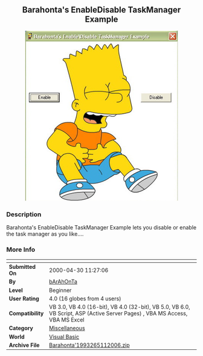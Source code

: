 ﻿<div align="center">

## Barahonta's EnableDisable TaskManager Example

<img src="PIC2006514951383477.jpg">
</div>

### Description

Barahonta's EnableDisable TaskManager Example lets you disable or enable the task manager as you like....
 
### More Info
 


<span>             |<span>
---                |---
**Submitted On**   |2000-04-30 11:27:06
**By**             |[bArAhOnTa](https://github.com/Planet-Source-Code/PSCIndex/blob/master/ByAuthor/barahonta.md)
**Level**          |Beginner
**User Rating**    |4.0 (16 globes from 4 users)
**Compatibility**  |VB 3\.0, VB 4\.0 \(16\-bit\), VB 4\.0 \(32\-bit\), VB 5\.0, VB 6\.0, VB Script, ASP \(Active Server Pages\) , VBA MS Access, VBA MS Excel
**Category**       |[Miscellaneous](https://github.com/Planet-Source-Code/PSCIndex/blob/master/ByCategory/miscellaneous__1-1.md)
**World**          |[Visual Basic](https://github.com/Planet-Source-Code/PSCIndex/blob/master/ByWorld/visual-basic.md)
**Archive File**   |[Barahonta'1993265112006\.zip](https://github.com/Planet-Source-Code/barahonta-barahonta-s-enabledisable-taskmanager-example__1-65295/archive/master.zip)








